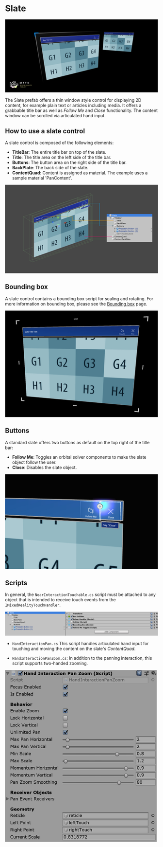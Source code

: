 # Slate

![Slate](Images/Slate/MRTK_Slate_Main.png)

The Slate prefab offers a thin window style control for displaying 2D content, for example plain text or articles including media. It offers a grabbable title bar as well as *Follow Me* and *Close* functionality. The content window can be scrolled via articulated hand input.

## How to use a slate control

A slate control is composed of the following elements:

* **TitleBar**: The entire title bar on top of the slate.
* **Title**: The title area on the left side of the title bar.
* **Buttons**: The button area on the right side of the title bar.
* **BackPlate**: The back side of the slate.
* **ContentQuad**: Content is assigned as material. The example uses a sample material 'PanContent'.

<img src="Images/Slate/MRTK_SlateStructure.jpg" width="650" alt="Slate Structures">

## Bounding box

A slate control contains a bounding box script for scaling and rotating. For more information on bounding box, please see the [Bounding box](README_BoundingBox.md) page.

<img src="Images/Slate/MRTK_Slate_BB.jpg" width="650" alt="Slate BB">

## Buttons

A standard slate offers two buttons as default on the top right of the title bar:

* **Follow Me**: Toggles an orbital solver components to make the slate object follow the user.
* **Close**: Disables the slate object.

<img src="Images/Slate/MRTK_Slate_Buttons.jpg" width="650" alt="Slate Buttons">

## Scripts

In general, the `NearInteractionTouchable.cs` script must be attached to any object that is intended to receive touch events from the `IMixedRealityTouchHandler`.

<img src="Images/Slate/MRTK_Slate_Scripts.png" alt="Scripts">

* `HandInteractionPan.cs` This script handles articulated hand input for touching and moving the content on the slate's *ContentQuad*.

* `HandInteractionPanZoom.cs`: In addition to the panning interaction, this script supports two-handed zooming.

<img src="Images/Slate/MRTK_Slate_PanZoom.png" width="500" alt="Slate Pan Zoom">
